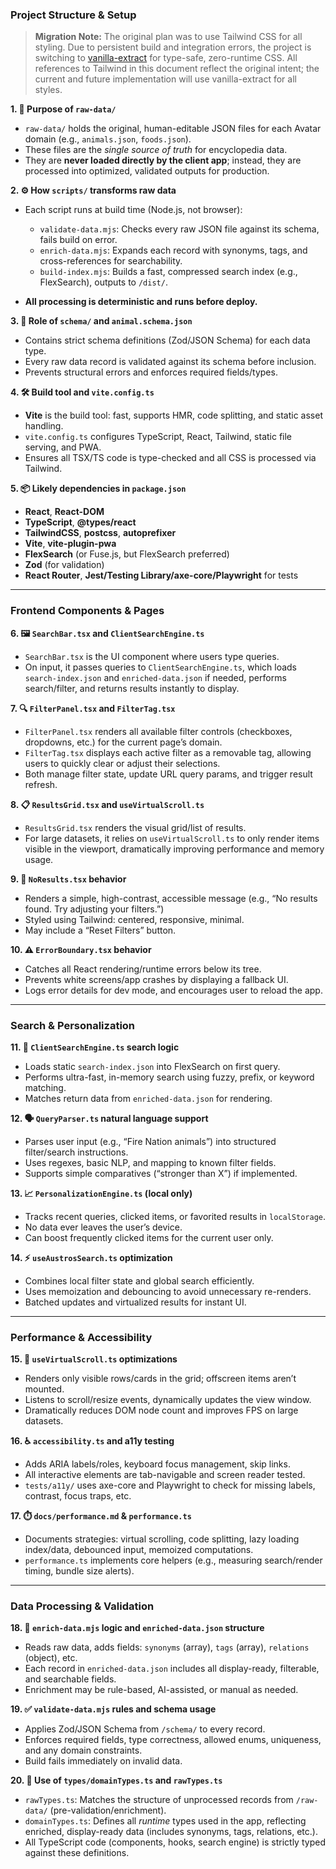 ### Project Structure & Setup

> **Migration Note:** The original plan was to use Tailwind CSS for all styling. Due to persistent build and integration errors, the project is switching to [vanilla-extract](https://vanilla-extract.style/) for type-safe, zero-runtime CSS. All references to Tailwind in this document reflect the original intent; the current and future implementation will use vanilla-extract for all styles.

**1. 📂 Purpose of `raw-data/`**

* `raw-data/` holds the original, human-editable JSON files for each Avatar domain (e.g., `animals.json`, `foods.json`).
* These files are the *single source of truth* for encyclopedia data.
* They are **never loaded directly by the client app**; instead, they are processed into optimized, validated outputs for production.

**2. ⚙️ How `scripts/` transforms raw data**

* Each script runs at build time (Node.js, not browser):

  * `validate-data.mjs`: Checks every raw JSON file against its schema, fails build on error.
  * `enrich-data.mjs`: Expands each record with synonyms, tags, and cross-references for searchability.
  * `build-index.mjs`: Builds a fast, compressed search index (e.g., FlexSearch), outputs to `/dist/`.
* **All processing is deterministic and runs before deploy.**

**3. 📜 Role of `schema/` and `animal.schema.json`**

* Contains strict schema definitions (Zod/JSON Schema) for each data type.
* Every raw data record is validated against its schema before inclusion.
* Prevents structural errors and enforces required fields/types.

**4. 🛠️ Build tool and `vite.config.ts`**

* **Vite** is the build tool: fast, supports HMR, code splitting, and static asset handling.
* `vite.config.ts` configures TypeScript, React, Tailwind, static file serving, and PWA.
* Ensures all TSX/TS code is type-checked and all CSS is processed via Tailwind.

**5. 📦 Likely dependencies in `package.json`**

* **React**, **React-DOM**
* **TypeScript**, **@types/react**
* **TailwindCSS**, **postcss**, **autoprefixer**
* **Vite**, **vite-plugin-pwa**
* **FlexSearch** (or Fuse.js, but FlexSearch preferred)
* **Zod** (for validation)
* **React Router**, **Jest/Testing Library/axe-core/Playwright** for tests

---

### Frontend Components & Pages

**6. 🖼️ `SearchBar.tsx` and `ClientSearchEngine.ts`**

* `SearchBar.tsx` is the UI component where users type queries.
* On input, it passes queries to `ClientSearchEngine.ts`, which loads `search-index.json` and `enriched-data.json` if needed, performs search/filter, and returns results instantly to display.

**7. 🔍 `FilterPanel.tsx` and `FilterTag.tsx`**

* `FilterPanel.tsx` renders all available filter controls (checkboxes, dropdowns, etc.) for the current page’s domain.
* `FilterTag.tsx` displays each active filter as a removable tag, allowing users to quickly clear or adjust their selections.
* Both manage filter state, update URL query params, and trigger result refresh.

**8. 📋 `ResultsGrid.tsx` and `useVirtualScroll.ts`**

* `ResultsGrid.tsx` renders the visual grid/list of results.
* For large datasets, it relies on `useVirtualScroll.ts` to only render items visible in the viewport, dramatically improving performance and memory usage.

**9. 🚫 `NoResults.tsx` behavior**

* Renders a simple, high-contrast, accessible message (e.g., “No results found. Try adjusting your filters.”)
* Styled using Tailwind: centered, responsive, minimal.
* May include a “Reset Filters” button.

**10. ⚠️ `ErrorBoundary.tsx` behavior**

* Catches all React rendering/runtime errors below its tree.
* Prevents white screens/app crashes by displaying a fallback UI.
* Logs error details for dev mode, and encourages user to reload the app.

---

### Search & Personalization

**11. 🔎 `ClientSearchEngine.ts` search logic**

* Loads static `search-index.json` into FlexSearch on first query.
* Performs ultra-fast, in-memory search using fuzzy, prefix, or keyword matching.
* Matches return data from `enriched-data.json` for rendering.

**12. 🗣️ `QueryParser.ts` natural language support**

* Parses user input (e.g., “Fire Nation animals”) into structured filter/search instructions.
* Uses regexes, basic NLP, and mapping to known filter fields.
* Supports simple comparatives (“stronger than X”) if implemented.

**13. 📈 `PersonalizationEngine.ts` (local only)**

* Tracks recent queries, clicked items, or favorited results in `localStorage`.
* No data ever leaves the user’s device.
* Can boost frequently clicked items for the current user only.

**14. ⚡ `useAustrosSearch.ts` optimization**

* Combines local filter state and global search efficiently.
* Uses memoization and debouncing to avoid unnecessary re-renders.
* Batched updates and virtualized results for instant UI.

---

### Performance & Accessibility

**15. 🚀 `useVirtualScroll.ts` optimizations**

* Renders only visible rows/cards in the grid; offscreen items aren’t mounted.
* Listens to scroll/resize events, dynamically updates the view window.
* Dramatically reduces DOM node count and improves FPS on large datasets.

**16. ♿ `accessibility.ts` and a11y testing**

* Adds ARIA labels/roles, keyboard focus management, skip links.
* All interactive elements are tab-navigable and screen reader tested.
* `tests/a11y/` uses axe-core and Playwright to check for missing labels, contrast, focus traps, etc.

**17. ⏱️ `docs/performance.md` & `performance.ts`**

* Documents strategies: virtual scrolling, code splitting, lazy loading index/data, debounced input, memoized computations.
* `performance.ts` implements core helpers (e.g., measuring search/render timing, bundle size alerts).

---

### Data Processing & Validation

**18. 🔄 `enrich-data.mjs` logic and `enriched-data.json` structure**

* Reads raw data, adds fields: `synonyms` (array), `tags` (array), `relations` (object), etc.
* Each record in `enriched-data.json` includes all display-ready, filterable, and searchable fields.
* Enrichment may be rule-based, AI-assisted, or manual as needed.

**19. ✅ `validate-data.mjs` rules and schema usage**

* Applies Zod/JSON Schema from `/schema/` to every record.
* Enforces required fields, type correctness, allowed enums, uniqueness, and any domain constraints.
* Build fails immediately on invalid data.

**20. 🔗 Use of `types/domainTypes.ts` and `rawTypes.ts`**

* `rawTypes.ts`: Matches the structure of unprocessed records from `/raw-data/` (pre-validation/enrichment).
* `domainTypes.ts`: Defines all *runtime* types used in the app, reflecting enriched, display-ready data (includes synonyms, tags, relations, etc.).
* All TypeScript code (components, hooks, search engine) is strictly typed against these definitions.


